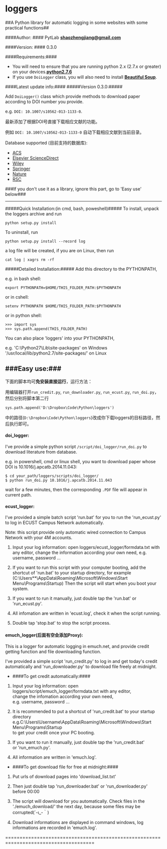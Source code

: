 # loggers #
##A Python library for automatic logging in some websites with some practical functions##

####Author: ####
  PytLab **<shaozhengjiang@gmail.com>**

####Version: ####
  0.3.0

####Requirements:####

  - You will need to ensure that you are running python 2.x 
  (2.7.x or greater) on your devices.[**python2.7.6**](https://www.python.org/download/releases/2.7.6/)
  - If you use `DoiLogger` class, you will also need to install [**Beautiful Soup**](http://www.crummy.com/software/BeautifulSoup/).

####Latest update info:####
#####Version 0.3.0:#####

Add `DoiLogger()` class which provide methods to download paper according to DOI number you provide.

e.g. `DOI: 10.1007/s10562-013-1133-0`.

最新添加了根据DOI号直接下载相应文献的功能。

例如 `DOI: 10.1007/s10562-013-1133-0` 自动下载相应文献到当前目录。

Database supported (目前支持的数据库):
  
  - [ACS](http://pubs.acs.org/)
  - [Elsevier ScienceDirect](http://www.sciencedirect.com/)
  - [Wiley](http://onlinelibrary.wiley.com/)
  - [Springer](http://link.springer.com/)
  - [Nature](http://www.nature.com/nature/index.html)
  - [RSC](http://www.rsc.org/)

###If you don't use it as a library, ignore this part, go to 'Easy use' below###

----------

#####Quick Installation:(in cmd, bash, poweshell)#####
To install, unpack the loggers archive and run
	
    python setup.py install
To uninstall, run 
	
    python setup.py install --record log
a log file will be created,
if you are on Linux, then run
		
    cat log | xagrs rm -rf

#####Detailed Installation:#####
Add this directory to the PYTHONPATH, 
	
e.g. in bash shell:
	
    export PYTHONPATH=$HOME/THIS_FOLDER_PATH:$PYTHONPATH
or in cshell:
	
    setenv PYTHONPATH $HOME/THIS_FOLDER_PATH:$PYTHONPATH
or in python shell:
	
    >>> import sys
    >>> sys.path.append(THIS_FOLDER_PATH)
You can also place 'loggers' into your PYTHONPATH, 
	
e.g. 'C:\Python27\Lib\site-packages' on Windows
'/usr/local/lib/python2.7/site-packages/' on Linux

###Easy use:###
---------------
下面的脚本均可**免安装直接运行**，运行方法：

用编辑器打开`run_credit.py`, `run_downloader.py`, `run_ecust.py`, `run_doi.py`，然后分别将脚本第二行

    sys.path.append('D:\Dropbox\Code\Python\loggers')

中的路径(`D:\Dropbox\Code\Python\loggers`)改成你下载loggers的目标路径，然后执行即可。

####  doi_logger: ####

I've provide a simple python script `/script/doi_logger/run_doi.py` to download literature from database.

e.g. in powershell, cmd or linux shell, you want to download paper whose DOI is 10.1016/j.apcatb.2014.11.043:
   
    $ cd your_path/loggers/scripts/doi_logger/
    $ python run_doi.py 10.1016/j.apcatb.2014.11.043

wait for a few minutes,
then the corresponding `.PDF` file will appear in current path.

####  ecust_logger:  ####

I've provided a simple batch script 'run.bat' for you to run the 
'run_ecust.py' to log in ECUST Campus Network automatically.

Note: this script provide only automatic wired connection to 
Campus Network with your 4M accounts.

1. Input your log information:
   open loggers/ecust_logger/formdata.txt with any editor,
   change the information according your own need, 
   e.g. username, password ...

2. If you want to run this script with your computer booting,
   add the shortcut of 'run.bat' to your startup directory, for example
   (C:\Users\**\AppData\Roaming\Microsoft\Windows\Start Menu\Programs\Startup)
   Then the script will start when you boot your system.

3. If you want to run it manually, just double tap the 'run.bat' 
   or 'run_ecust.py'.

4. All infomation are written in 'ecust.log', check it when the script running.

5. Double tap 'stop.bat' to stop the script process.


####  emuch_logger(后面有空会添加Proxy): ####

This is a logger for automatic logging in emuch.net, 
and provide credit getting function and file downloading function.

I've provided a simple script 'run_credit.py' to log in and get today's credit
automatically and  'run_downloader.py' to download file freely at midnight.

- ####To get credit automatically:####
 1. Input your log information:
    open loggers/script/emuch_logger/formdata.txt with any editor,<br>
    change the infomation according your own need, <br>
    e.g. username, password ...

 2. It is recommended to put a shortcut of 'run_credit.bat' to your startup directory<br>
   e.g.C:\Users\Username\AppData\Roaming\Microsoft\Windows\Start Menu\Programs\Startup<br>
   to get your credit once your PC booting.

 3. If you want to run it manually, just double tap the 'run_credit.bat' <br>
   or 'run_emuch.py'.

 4. All information are written in 'emuch.log'.

- ####To get download file for free at midnight:####

 1. Put urls of download pages into 'download_list.txt'

 2. Then just double tap 'run_downloader.bat' or 'run_downloader.py' before 00:00

 3. The script will download for you automatically. Check files in the './emuch_download/' the next day, because some files may be corrupted(´-ι_-｀)

 4. Download informations are displayed in command windows, log informations are recorded in 'emuch.log'.
	  
=====================================================================================
